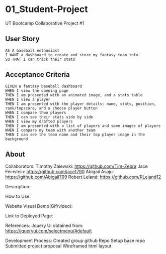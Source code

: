 # 01_Student-Project
UT Bootcamp Collaborative Project #1

## User Story

```
AS A baseball enthusiast
I WANT a dashboard to create and store my fantasy team info
SO THAT I can track their stats
```

## Acceptance Criteria

```
GIVEN a fantasy baseball dashboard
WHEN I view the opening page
THEN I am presented with an animated image, and a stats table 
WHEN I view a player
THEN I am presented with the player details: name, stats, position, rank/topscore, and a choose player button
WHEN I compare thwo players
THEN I can see their stats side by side
WHEN I view my drafted players
THEN I am presented with a list of players and some images of players
WHEN I compare my team with another team
THEN I can see the team name and their top player image in the background
```

## About

Collaborators:
Timothy Zalewski: https://github.com/Tim-Zebra
Jace Feinstein: https://github.com/jacef790
Abigail Asaju: https://github.com/Abigail709
Robert Leland: https://github.com/RLeland12

Description:


How to Use:


Website Visual Demo(Gif/video):


Link to Deployed Page:


References:
Jquery UI obtained from: https://jqueryui.com/selectmenu/#default

Development Process:
Created group github Repo
Setup base repo
Submitted project proposal
Wireframed html layout
